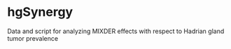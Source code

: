 # hgSynergy
Data and script for analyzing MIXDER effects with respect to Hadrian gland tumor prevalence
